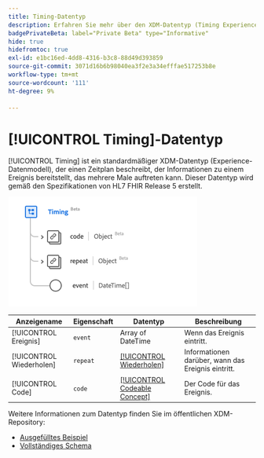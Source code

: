 ```yaml
---
title: Timing-Datentyp
description: Erfahren Sie mehr über den XDM-Datentyp (Timing Experience Data Model).
badgePrivateBeta: label="Private Beta" type="Informative"
hide: true
hidefromtoc: true
exl-id: e1bc16ed-4dd8-4316-b3c8-88d49d393859
source-git-commit: 3071d16b6b98040ea3f2e3a34efffae517253b8e
workflow-type: tm+mt
source-wordcount: '111'
ht-degree: 9%

---
```


# [!UICONTROL Timing]-Datentyp

[!UICONTROL Timing] ist ein standardmäßiger XDM-Datentyp (Experience-Datenmodell), der einen Zeitplan beschreibt, der Informationen zu einem Ereignis bereitstellt, das mehrere Male auftreten kann. Dieser Datentyp wird gemäß den Spezifikationen von HL7 FHIR Release 5 erstellt.

![Struktur des Datentyps für die Zeitplanung](../../../images/healthcare/data-types/timing.png)

| Anzeigename | Eigenschaft | Datentyp | Beschreibung |
| --- | --- | --- | --- |
| [!UICONTROL Ereignis] | `event` | Array of DateTime | Wenn das Ereignis eintritt. |
| [!UICONTROL Wiederholen] | `repeat` | [[!UICONTROL Wiederholen]](../data-types/repeat.md) | Informationen darüber, wann das Ereignis eintritt. |
| [!UICONTROL Code] | `code` | [[!UICONTROL Codeable Concept]](../data-types/codeable-concept.md) | Der Code für das Ereignis. |

Weitere Informationen zum Datentyp finden Sie im öffentlichen XDM-Repository:

* [Ausgefülltes Beispiel](https://github.com/adobe/xdm/blob/master/extensions/industry/healthcare/fhir/datatypes/timing.example.1.json)
* [Vollständiges Schema](https://github.com/adobe/xdm/blob/master/extensions/industry/healthcare/fhir/datatypes/timing.schema.json)
